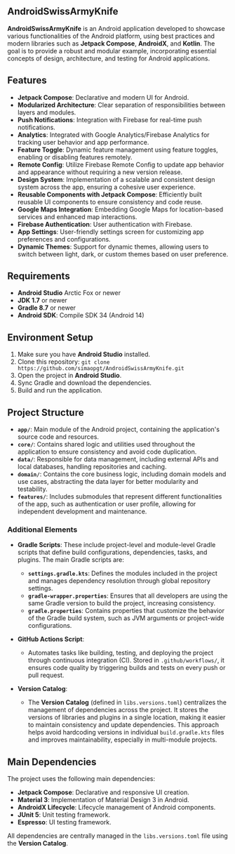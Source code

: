 ## AndroidSwissArmyKnife

**AndroidSwissArmyKnife** is an Android application developed to showcase various functionalities of the Android platform, using best practices and modern libraries such as **Jetpack Compose**, **AndroidX**, and **Kotlin**. The goal is to provide a robust and modular example, incorporating essential concepts of design, architecture, and testing for Android applications.

## Features

- **Jetpack Compose**: Declarative and modern UI for Android.
- **Modularized Architecture**: Clear separation of responsibilities between layers and modules.
- **Push Notifications**: Integration with Firebase for real-time push notifications.
- **Analytics**: Integrated with Google Analytics/Firebase Analytics for tracking user behavior and app performance.
- **Feature Toggle**: Dynamic feature management using feature toggles, enabling or disabling features remotely.
- **Remote Config**: Utilize Firebase Remote Config to update app behavior and appearance without requiring a new version release.
- **Design System**: Implementation of a scalable and consistent design system across the app, ensuring a cohesive user experience.
- **Reusable Components with Jetpack Compose**: Efficiently built reusable UI components to ensure consistency and code reuse.
- **Google Maps Integration**: Embedding Google Maps for location-based services and enhanced map interactions.
- **Firebase Authentication**: User authentication with Firebase.
- **App Settings**: User-friendly settings screen for customizing app preferences and configurations.
- **Dynamic Themes**: Support for dynamic themes, allowing users to switch between light, dark, or custom themes based on user preference.

## Requirements

- **Android Studio** Arctic Fox or newer
- **JDK 1.7** or newer
- **Gradle 8.7** or newer
- **Android SDK**: Compile SDK 34 (Android 14)

## Environment Setup

1. Make sure you have **Android Studio** installed.
2. Clone this repository: ```git clone https://github.com/simaopgt/AndroidSwissArmyKnife.git```
3. Open the project in **Android Studio**.
4. Sync Gradle and download the dependencies.
5. Build and run the application.

## Project Structure

- **`app/`**: Main module of the Android project, containing the application's source code and resources.
- **`core/`**: Contains shared logic and utilities used throughout the application to ensure consistency and avoid code duplication.
- **`data/`**: Responsible for data management, including external APIs and local databases, handling repositories and caching.
- **`domain/`**: Contains the core business logic, including domain models and use cases, abstracting the data layer for better modularity and testability.
- **`features/`**: Includes submodules that represent different functionalities of the app, such as authentication or user profile, allowing for independent development and maintenance.
### Additional Elements

- **Gradle Scripts**: These include project-level and module-level Gradle scripts that define build configurations, dependencies, tasks, and plugins. The main Gradle scripts are:
  - **`settings.gradle.kts`**: Defines the modules included in the project and manages dependency resolution through global repository settings.
  - **`gradle-wrapper.properties`**: Ensures that all developers are using the same Gradle version to build the project, increasing consistency.
  - **`gradle.properties`**: Contains properties that customize the behavior of the Gradle build system, such as JVM arguments or project-wide configurations.

- **GitHub Actions Script**: 
  - Automates tasks like building, testing, and deploying the project through continuous integration (CI). Stored in `.github/workflows/`, it ensures code quality by triggering builds and tests on every push or pull request.

- **Version Catalog**:
  - The **Version Catalog** (defined in `libs.versions.toml`) centralizes the management of dependencies across the project. It stores the versions of libraries and plugins in a single location, making it easier to maintain consistency and update dependencies. This approach helps avoid hardcoding versions in individual `build.gradle.kts` files and improves maintainability, especially in multi-module projects.

## Main Dependencies

The project uses the following main dependencies:

- **Jetpack Compose**: Declarative and responsive UI creation.
- **Material 3**: Implementation of Material Design 3 in Android.
- **AndroidX Lifecycle**: Lifecycle management of Android components.
- **JUnit 5**: Unit testing framework.
- **Espresso**: UI testing framework.

All dependencies are centrally managed in the `libs.versions.toml` file using the **Version Catalog**.
